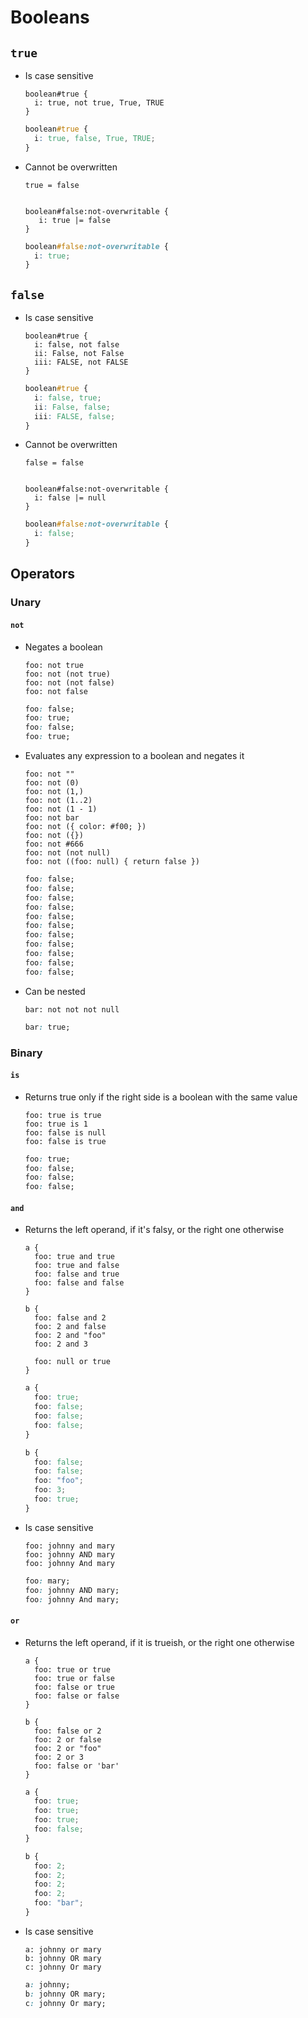 Booleans
========

## `true`

- Is case sensitive

  ~~~ lay
  boolean#true {
    i: true, not true, True, TRUE
  }
  ~~~

  ~~~ css
  boolean#true {
    i: true, false, True, TRUE;
  }
  ~~~

- Cannot be overwritten

  ~~~ lay
  true = false
  ~~~

  ~~~ ReferenceError
  ~~~

  ~~~ lay
  boolean#false:not-overwritable {
     i: true |= false
  }
  ~~~

  ~~~ css
  boolean#false:not-overwritable {
    i: true;
  }
  ~~~

## `false`

- Is case sensitive

  ~~~ lay
  boolean#true {
    i: false, not false
    ii: False, not False
    iii: FALSE, not FALSE
  }
  ~~~

  ~~~ css
  boolean#true {
    i: false, true;
    ii: False, false;
    iii: FALSE, false;
  }
  ~~~

- Cannot be overwritten

  ~~~ lay
  false = false
  ~~~

  ~~~ ReferenceError
  ~~~

  ~~~ lay
  boolean#false:not-overwritable {
    i: false |= null
  }
  ~~~

  ~~~ css
  boolean#false:not-overwritable {
    i: false;
  }
  ~~~
## Operators

### Unary

#### `not`

- Negates a boolean

  ~~~ lay
  foo: not true
  foo: not (not true)
  foo: not (not false)
  foo: not false
  ~~~

  ~~~ css
  foo: false;
  foo: true;
  foo: false;
  foo: true;
  ~~~

- Evaluates any expression to a boolean and negates it

  ~~~ lay
  foo: not ""
  foo: not (0)
  foo: not (1,)
  foo: not (1..2)
  foo: not (1 - 1)
  foo: not bar
  foo: not ({ color: #f00; })
  foo: not ({})
  foo: not #666
  foo: not (not null)
  foo: not ((foo: null) { return false })
  ~~~

  ~~~ css
  foo: false;
  foo: false;
  foo: false;
  foo: false;
  foo: false;
  foo: false;
  foo: false;
  foo: false;
  foo: false;
  foo: false;
  foo: false;
  ~~~

- Can be nested

  ~~~ lay
  bar: not not not null
  ~~~

  ~~~ css
  bar: true;
  ~~~

### Binary

#### `is`

- Returns true only if the right side is a boolean with the same value

  ~~~ lay
  foo: true is true
  foo: true is 1
  foo: false is null
  foo: false is true
  ~~~

  ~~~ css
  foo: true;
  foo: false;
  foo: false;
  foo: false;
  ~~~

#### `and`

- Returns the left operand, if it's falsy, or the right one otherwise

  ~~~ lay
  a {
    foo: true and true
    foo: true and false
    foo: false and true
    foo: false and false
  }

  b {
    foo: false and 2
    foo: 2 and false
    foo: 2 and "foo"
    foo: 2 and 3

    foo: null or true
  }
  ~~~

  ~~~ css
  a {
    foo: true;
    foo: false;
    foo: false;
    foo: false;
  }

  b {
    foo: false;
    foo: false;
    foo: "foo";
    foo: 3;
    foo: true;
  }
  ~~~

- Is case sensitive

  ~~~ lay
  foo: johnny and mary
  foo: johnny AND mary
  foo: johnny And mary
  ~~~

  ~~~ css
  foo: mary;
  foo: johnny AND mary;
  foo: johnny And mary;
  ~~~

#### `or`

- Returns the left operand, if it is trueish, or the right one otherwise

  ~~~ lay
  a {
    foo: true or true
    foo: true or false
    foo: false or true
    foo: false or false
  }

  b {
    foo: false or 2
    foo: 2 or false
    foo: 2 or "foo"
    foo: 2 or 3
    foo: false or 'bar'
  }
  ~~~

  ~~~ css
  a {
    foo: true;
    foo: true;
    foo: true;
    foo: false;
  }

  b {
    foo: 2;
    foo: 2;
    foo: 2;
    foo: 2;
    foo: "bar";
  }
  ~~~

- Is case sensitive

  ~~~ lay
  a: johnny or mary
  b: johnny OR mary
  c: johnny Or mary
  ~~~

  ~~~ css
  a: johnny;
  b: johnny OR mary;
  c: johnny Or mary;
  ~~~
